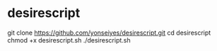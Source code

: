 # desirescript
git clone https://github.com/yonseiyes/desirescript.git
cd desirescript
chmod +x desirescript.sh
./desirescript.sh
